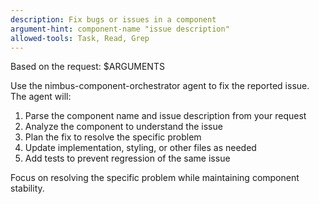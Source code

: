 ```yaml
---
description: Fix bugs or issues in a component
argument-hint: component-name "issue description"
allowed-tools: Task, Read, Grep
---
```


Based on the request: $ARGUMENTS

Use the nimbus-component-orchestrator agent to fix the reported issue. The agent will:
1. Parse the component name and issue description from your request
2. Analyze the component to understand the issue
3. Plan the fix to resolve the specific problem
4. Update implementation, styling, or other files as needed
5. Add tests to prevent regression of the same issue

Focus on resolving the specific problem while maintaining component stability.